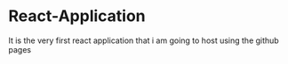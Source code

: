 # React-Application
 It is the very first react application that i am going to host using the github pages

